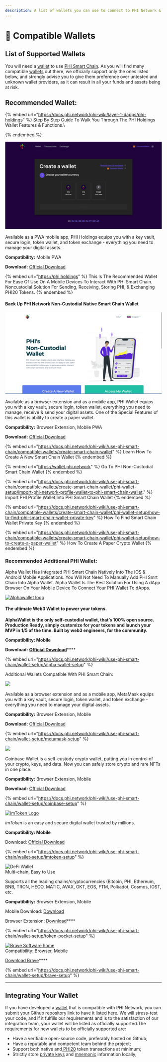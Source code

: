 ```yaml
---
description: A list of wallets you can use to connect to PHI Network & PHI Smart Chain.
---
```


# 🤳 Compatible Wallets

## List of Supported Wallets <a href="#list-of-supported-wallets" id="list-of-supported-wallets"></a>

You will need a [wallet](https://docs.phi.network/phi-wiki/glossary#w) to use [PHI Smart Chain](../../). As you will find many compatible [wallets](https://docs.phi.network/phi-wiki/glossary#w) out there, we officially support only the ones listed below, and strongly advise you to give them preference over untested and unknown wallet providers, as it can result in all your funds and assets being at risk.



## Recommended Wallet:

{% embed url="https://docs.phi.network/phi-wiki/layer-1-dapps/phi-holdings" %}
Step By Step Guide To Walk You Through The PHI Holdings Wallet Features & Functions.\

{% endembed %}

![PHI.Holdings](<../../.gitbook/assets/Screen Shot 2022-06-27 at 5.24.14 PM.png>)

Available as a PWA mobile app, PHI Holdings equips you with a key vault, secure login, token wallet, and token exchange - everything you need to manage your digital assets.

**Compatibility:** Mobile PWA

**Download:** [Official Download](https://phi.holdings)

{% embed url="https://phi.holdings" %}
This Is The Recommended Wallet For Ease Of Use On A Mobile Devices To Interact With PHI Smart Chain. Noncustodial Solution For Sending, Receiving, Storing PHI, & Exchanging PHI20 Tokens.
{% endembed %}

#### Back Up PHI Network Non-Custodial Native Smart Chain Wallet&#x20;

![PHI Noncustodial Wallet](<../../.gitbook/assets/Screen Shot 2022-06-10 at 10.00.17 PM.png>)

Available as a browser extension and as a mobile app, PHI Wallet equips you with a key vault, secure login, token wallet, everything you need to manage, receive & send your digital assets. One of the Special Features of this wallet is ability to create a paper wallet.

**Compatibility:** Browser Extension, Mobile PWA

**Download:** [Official Download](https://wallet.phi.network)

{% embed url="https://docs.phi.network/phi-wiki/use-phi-smart-chain/compatible-wallets/create-smart-chain-wallet" %}
Learn How To Create A New Smart Chain Wallet
{% endembed %}

{% embed url="https://wallet.phi.network" %}
Go To PHI Non-Custodial Smart Chain Wallet
{% endembed %}

{% embed url="https://docs.phi.network/phi-wiki/use-phi-smart-chain/compatible-wallets/create-smart-chain-wallet/phi-wallet-setup/import-phi-network-profile-wallet-to-phi-smart-chain-wallet." %}
Import PHI Profile Wallet Into PHI Smart Chain Wallet
{% endembed %}

{% embed url="https://docs.phi.network/phi-wiki/use-phi-smart-chain/compatible-wallets/create-smart-chain-wallet/phi-wallet-setup/how-to-find-phi-smart-chain-wallet-private-key" %}
How To Find Smart Chain Wallet Private Key
{% endembed %}

{% embed url="https://docs.phi.network/phi-wiki/use-phi-smart-chain/compatible-wallets/create-smart-chain-wallet/phi-wallet-setup/how-to-create-a-paper-wallet" %}
How To Create A Paper Crypto Wallet
{% endembed %}

### Recommended Additional PHI Wallet:

Alpha Wallet Has Integrated PHI Smart Chain Natively Into The IOS & Android Mobile Applications. You Will Not Need To Manually Add PHI Smrt Chain Into Alpha Wallet. Alpha Wallet Is The Best Solution For Using A dApp Browser On Your Mobile Device To Connect Your PHI Wallet To dApps.&#x20;



[![Alphawallet logo](https://alphawallet.com/wp-content/themes/alphawallet/img/logo-horizontal-new.svg)](https://alphawallet.com/)

#### The ultimate Web3 Wallet to power your tokens.

**AlphaWallet is the only self-custodial wallet, that’s 100% open source. Production Ready, simply customize for your tokens and launch your MVP in 1/5 of the time. Built by web3 engineers, for the community.**

**Compatibility: Mobile**

**Download:** [**Official Download**](https://alphawallet.com/)****

{% embed url="https://docs.phi.network/phi-wiki/use-phi-smart-chain/wallet-setup/alpha-wallet-setup" %}

Additional Wallets Compatible With PHI Smart Chain:

![](https://1479452965-files.gitbook.io/\~/files/v0/b/gitbook-x-prod.appspot.com/o/spaces%2Fw8N76RudwAt1Iyty0Cmd%2Fuploads%2FOnhRQvVT0wcuSr3i7Khu%2Fmetamask-logo.png?alt=media\&token=ce33a61a-c2d7-4301-9b47-37030771223a)

Available as a browser extension and as a mobile app, MetaMask equips you with a key vault, secure login, token wallet, and token exchange - everything you need to manage your digital assets.

**Compatibility:** Browser Extension, Mobile

**Download:** [Official Download](https://metamask.io/download/)

{% embed url="https://docs.phi.network/phi-wiki/use-phi-smart-chain/wallet-setup/metamask-setup" %}

![](https://1479452965-files.gitbook.io/\~/files/v0/b/gitbook-x-prod.appspot.com/o/spaces%2Fw8N76RudwAt1Iyty0Cmd%2Fuploads%2FICZw8IeTKFltax8fVc0v%2Fcoinbase-wallet.0867e872675336d5fa888fc7e1c2e491.png?alt=media\&token=fb6e0a78-4bb3-4733-a990-39d130d7d5b7)

Coinbase Wallet is a self-custody crypto wallet, putting you in control of your crypto, keys, and data. Now you can safely store crypto and rare NFTs in one place.

**Compatibility:** Browser Extension, Mobile&#x20;

**Download:** [Official Download](https://coinbase-wallet.onelink.me/q5Sx/fdb9b250)

{% embed url="https://docs.phi.network/phi-wiki/use-phi-smart-chain/wallet-setup/coinbase-setup" %}



[![imToken Logo](https://token.im/img/imTokenLogo.svg)](https://token.im/)&#x20;

_imToken_ is an easy and secure digital wallet trusted by millions.

**Compatibility: Mobile**&#x20;

Download: [Official Download ](https://token.im/download)

{% embed url="https://docs.phi.network/phi-wiki/use-phi-smart-chain/wallet-setup/imtoken-setup" %}

![DeFi Wallet](https://www.tokenpocket.pro/\_nuxt/img/logo.5c68e3f.png)\
Multi-chain, Easy to Use

Supports all the leading chains/cryptocurrencies (Bitcoin, PHI, Ethereum, BNB, TRON, HECO, MATIC, AVAX, OKT, EOS, FTM, Polkadot, Cosmos, IOST, etc.

**Compatibility:** Browser Extension, Mobile&#x20;

Mobile Download: [Download](https://www.tokenpocket.pro/en/download/app)

Browser Extension: [Download](https://extension.tokenpocket.pro/#/)****

{% embed url="https://docs.phi.network/phi-wiki/use-phi-smart-chain/wallet-setup/token-pocket-setup" %}

[![Brave Software home](https://brave.com/static-assets/images/brave-logo.svg)](https://brave.com/)\
Compatibility: Browser, Mobile&#x20;

[Download Brave](https://brave.com)****

{% embed url="https://docs.phi.network/phi-wiki/use-phi-smart-chain/wallet-setup/brave-setup" %}

****

## Integrating Your Wallet <a href="#integrating-your-wallet" id="integrating-your-wallet"></a>

If you have developed a [wallet](https://docs.phi.network/phi-wiki/glossary#w) that is compatible with PHI Network, you can submit your Github repository link to have it listed here. We will stress-test your code, and if it fulfills our requirements and is to the satisfaction of our integration team, your wallet will be listed as officially supported.The requirements for new wallets to be officially supported are:

* Have a verifiable open-source code, preferably hosted on Github;
* Have a reputable and competent team behind the project;
* Support both native and[ PHI20](https://docs.phi.network/phi-wiki/glossary#p) token transactions at minimum;
* Strictly store [private keys](https://docs.phi.network/phi-wiki/glossary#p) and [mnemonic](https://docs.phi.network/phi-wiki/glossary#m) information locally;
